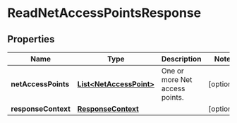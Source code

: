 

# ReadNetAccessPointsResponse


## Properties

| Name | Type | Description | Notes |
|------------ | ------------- | ------------- | -------------|
|**netAccessPoints** | [**List&lt;NetAccessPoint&gt;**](NetAccessPoint.md) | One or more Net access points. |  [optional] |
|**responseContext** | [**ResponseContext**](ResponseContext.md) |  |  [optional] |



